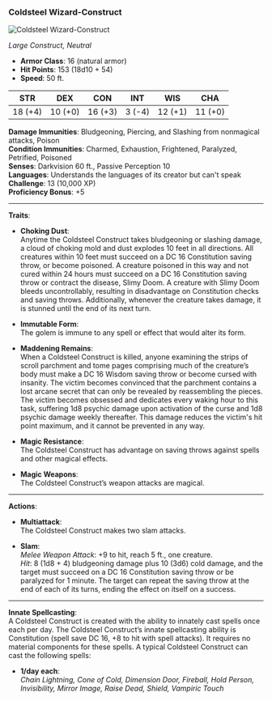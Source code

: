 ### **Coldsteel Wizard-Construct**

![Coldsteel Wizard-Construct](../../../Images/Grisgol.png)

*Large Construct, Neutral*

- **Armor Class**: 16 (natural armor)
- **Hit Points**: 153 (18d10 + 54)
- **Speed**: 50 ft.

| **STR** | **DEX** | **CON** | **INT** | **WIS** | **CHA** |
|---------|---------|---------|---------|---------|---------|
| 18 (+4) | 10 (+0) | 16 (+3) | 3 (-4)  | 12 (+1) | 11 (+0) |

**Damage Immunities**: Bludgeoning, Piercing, and Slashing from nonmagical attacks, Poison  
**Condition Immunities**: Charmed, Exhaustion, Frightened, Paralyzed, Petrified, Poisoned  
**Senses**: Darkvision 60 ft., Passive Perception 10  
**Languages**: Understands the languages of its creator but can't speak  
**Challenge**: 13 (10,000 XP)  
**Proficiency Bonus**: +5  

---

**Traits**:

- **Choking Dust**:  
  Anytime the Coldsteel Construct takes bludgeoning or slashing damage, a cloud of choking mold and dust explodes 10 feet in all directions. All creatures within 10 feet must succeed on a DC 16 Constitution saving throw, or become poisoned. A creature poisoned in this way and not cured within 24 hours must succeed on a DC 16 Constitution saving throw or contract the disease, Slimy Doom. A creature with Slimy Doom bleeds uncontrollably, resulting in disadvantage on Constitution checks and saving throws. Additionally, whenever the creature takes damage, it is stunned until the end of its next turn.

- **Immutable Form**:  
  The golem is immune to any spell or effect that would alter its form.

- **Maddening Remains**:  
  When a Coldsteel Construct is killed, anyone examining the strips of scroll parchment and tome pages comprising much of the creature’s body must make a DC 16 Wisdom saving throw or become cursed with insanity. The victim becomes convinced that the parchment contains a lost arcane secret that can only be revealed by reassembling the pieces. The victim becomes obsessed and dedicates every waking hour to this task, suffering 1d8 psychic damage upon activation of the curse and 1d8 psychic damage weekly thereafter. This damage reduces the victim's hit point maximum, and it cannot be prevented in any way.

- **Magic Resistance**:  
  The Coldsteel Construct has advantage on saving throws against spells and other magical effects.

- **Magic Weapons**:  
  The Coldsteel Construct’s weapon attacks are magical.

---

**Actions**:

- **Multiattack**:  
  The Coldsteel Construct makes two slam attacks.

- **Slam**:  
  *Melee Weapon Attack*: +9 to hit, reach 5 ft., one creature.  
  *Hit*: 8 (1d8 + 4) bludgeoning damage plus 10 (3d6) cold damage, and the target must succeed on a DC 16 Constitution saving throw or be paralyzed for 1 minute. The target can repeat the saving throw at the end of each of its turns, ending the effect on itself on a success.

---

**Innate Spellcasting**:  
A Coldsteel Construct is created with the ability to innately cast spells once each per day. The Coldsteel Construct’s innate spellcasting ability is Constitution (spell save DC 16, +8 to hit with spell attacks). It requires no material components for these spells. A typical Coldsteel Construct can cast the following spells:

- **1/day each**:  
  *Chain Lightning, Cone of Cold, Dimension Door, Fireball, Hold Person, Invisibility, Mirror Image, Raise Dead, Shield, Vampiric Touch*
